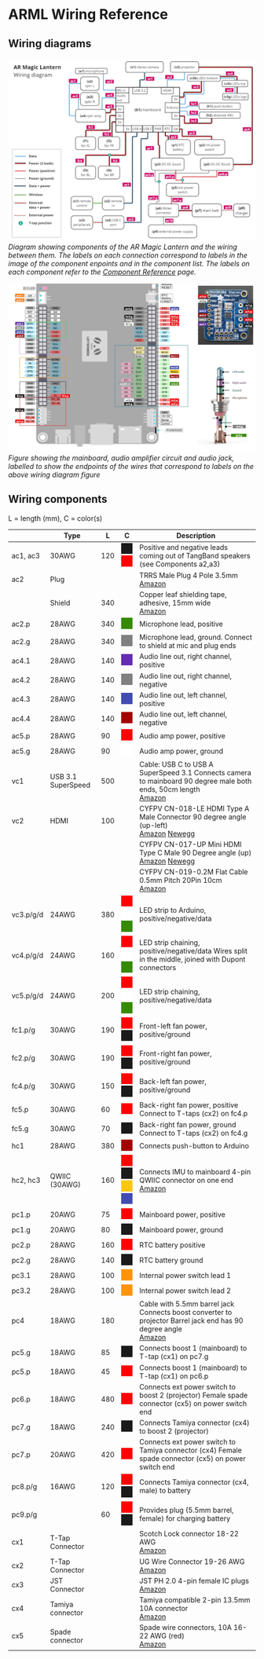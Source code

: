 # ARML Wiring Reference

## Wiring diagrams

![](images/ARML-wiring-diagram.jpg)
*Diagram showing components of the AR Magic Lantern and the wiring between them. The labels on each connection correspond to labels in the image of the component enpoints and in the component list. The labels on each component refer to the [Component Reference](components.md) page.*

![](images/ARML-wiring-component-endpoints.jpg)
*Figure showing the mainboard, audio amplifier circuit and audio jack, labelled to show the endpoints of the wires that correspond to labels on the above wiring diagram figure*

## Wiring components

L = length (mm),
C = color(s)

| | Type | L | C | Description |
| --- | --- | --- | --- | --- |
| ac1, ac3 | 30AWG | 120 | ![](images/color-black.jpg)![](images/color-red.jpg)  | Positive and negative leads coming out of TangBand speakers (see Components a2,a3) |
| ac2 | Plug |     |     | TRRS Male Plug 4 Pole 3.5mm <br>[Amazon](https://www.amazon.es/gp/product/B078HQBNY1) |
|     | Shield | 340 |     | Copper leaf shielding tape, adhesive, 15mm wide <br>[Amazon](https://www.amazon.es/dp/B095WRKZ3V) |
| ac2.p | 28AWG | 340 | ![](images/color-green.jpg) | Microphone lead, positive |
| ac2.g | 28AWG | 340 |  ![](images/color-gray.jpg) | Microphone lead, ground. Connect to shield at mic and plug ends |
| ac4.1 | 28AWG | 140 | ![](images/color-purple.jpg) | Audio line out, right channel, positive |
| ac4.2 | 28AWG | 140 |  ![](images/color-gray.jpg) | Audio line out, right channel, negative |
| ac4.3 | 28AWG | 140 | ![](images/color-blue.jpg) | Audio line out, left channel, positive |
| ac4.4 | 28AWG | 140 | ![](images/color-brown.jpg) | Audio line out, left channel, negative |
| ac5.p | 28AWG | 90  | ![](images/color-red.jpg) | Audio amp power, positive |
| ac5.g | 28AWG | 90  | ![](images/color-white.jpg) | Audio amp power, ground |
| vc1 | USB 3.1 SuperSpeed | 500 |     | Cable: USB C to USB A SuperSpeed 3.1 Connects camera to mainboard 90 degree male both ends, 50cm length <br>[Amazon](https://www.amazon.es/dp/B09F38HMZS) |
| vc2 | HDMI | 100 |     | CYFPV CN-018-LE HDMI Type A Male Connector 90 degree angle (up-left) <br>[Amazon](https://www.amazon.es/dp/B0894T9534) [Newegg](https://www.newegg.com/p/0ZF-010R-000K5) |
|     |     |     |     | CYFPV CN-017-UP Mini HDMI Type C Male 90 Degree angle (up) <br>[Amazon](https://www.amazon.es/dp/B01M8HDX8Z) [Newegg](https://www.newegg.com/p/183-0071-000B8) |
|     |     |     |     | CYFPV CN-019-0.2M Flat Cable 0.5mm Pitch 20Pin 10cm <br>[Amazon](https://www.amazon.es/dp/B01M0ANUUF) |
| vc3.p/g/d | 24AWG | 380 | ![](images/color-red.jpg)![](images/color-white.jpg)![](images/color-green.jpg) | LED strip to Arduino, positive/negative/data |
| vc4.p/g/d | 24AWG | 160 | ![](images/color-red.jpg)![](images/color-white.jpg)![](images/color-green.jpg) | LED strip chaining, positive/negative/data Wires split in the middle, joined with Dupont connectors |
| vc5.p/g/d | 24AWG | 200 | ![](images/color-red.jpg)![](images/color-white.jpg)![](images/color-green.jpg) | LED strip chaining, positive/negative/data |
| fc1.p/g | 30AWG | 190 | ![](images/color-red.jpg)![](images/color-black.jpg) | Front-left fan power, positive/ground |
| fc2.p/g | 30AWG | 190 | ![](images/color-red.jpg)![](images/color-black.jpg) | Front-right fan power, positive/ground |
| fc4.p/g | 30AWG | 150 | ![](images/color-red.jpg)![](images/color-black.jpg) | Back-left fan power, positive/ground |
| fc5.p | 30AWG | 60  | ![](images/color-red.jpg) | Back-right fan power, positive Connect to T-taps (cx2) on fc4.p|
| fc5.g | 30AWG | 70  | ![](images/color-black.jpg) | Back-right fan power, ground Connect to T-taps (cx2) on fc4.g |
| hc1 | 28AWG | 380 | ![](images/color-brown.jpg) | Connects push-button to Arduino |
| hc2, hc3 | QWIIC (30AWG) | 160 | ![](images/color-red.jpg)![](images/color-black.jpg)![](images/color-gold.jpg)![](images/color-blue.jpg) | Connects IMU to mainboard 4-pin QWIIC connector on one end <br>[Amazon](https://www.amazon.es/gp/product/B08HQ1VSVL) |
| pc1.p | 20AWG | 75  | ![](images/color-red.jpg) | Mainboard power, positive |
| pc1.g | 20AWG | 80  | ![](images/color-black.jpg) | Mainboard power, ground |
| pc2.p | 28AWG | 160 | ![](images/color-red.jpg) | RTC battery positive |
| pc2.g | 28AWG | 140 | ![](images/color-black.jpg) | RTC battery ground |
| pc3.1 | 28AWG | 100 | ![](images/color-orange.jpg) | Internal power switch lead 1 |
| pc3.2 | 28AWG | 100 | ![](images/color-orange.jpg) | Internal power switch lead 2 |
| pc4 | 18AWG | 180 |     | Cable with 5.5mm barrel jack Connects boost converter to projector Barrel jack end has 90 degree angle <br>[Amazon](https://www.amazon.es/dp/B0B1QDBSLC) |
| pc5.g | 18AWG | 85  | ![](images/color-black.jpg) | Connects boost 1 (mainboard) to T-tap (cx1) on pc7.g |
| pc5.p | 18AWG | 45  | ![](images/color-red.jpg) | Connects boost 1 (mainboard) to T-tap (cx1) on pc6.p |
| pc6.p | 18AWG | 480 | ![](images/color-red.jpg) | Connects ext power switch to boost 2 (projector) Female spade connector (cx5) on power switch end |
| pc7.g | 18AWG | 240 | ![](images/color-black.jpg) | Connects Tamiya connector (cx4) to boost 2 (projector) |
| pc7.p | 20AWG | 420 | ![](images/color-red.jpg) | Connects ext power switch to Tamiya connector (cx4) Female spade connector (cx5) on power switch end |
| pc8.p/g | 16AWG | 120 | ![](images/color-red.jpg)![](images/color-black.jpg) | Connects Tamiya connector (cx4, male) to battery |
| pc9.p/g | | 60  | ![](images/color-red.jpg)![](images/color-black.jpg) | Provides plug (5.5mm barrel, female) for charging battery |
| cx1 | T-Tap Connector |     |     | Scotch Lock connector 18-22 AWG <br>[Amazon](https://www.amazon.es/dp/B07G9HBYGH) |
| cx2 | T-Tap Connector |     |     | UG Wire Connector 19-26 AWG <br>[Amazon](https://www.amazon.es/dp/B0CPPKFJVG) |
| cx3 | JST Connector |     |     | JST PH 2.0 4-pin female IC plugs <br>[Amazon](https://www.amazon.es/gp/product/B0C61SJFCC) |
| cx4 | Tamiya connector |     |     | Tamiya compatible 2-pin 13.5mm 10A connector <br>[Amazon](https://www.amazon.es/dp/B07ND8SPBH) |
| cx5 | Spade connector |     |     | Spade wire connectors, 10A 16-22 AWG (red) <br>[Amazon](https://www.amazon.es/gp/product/B07DXFC9TJ) |